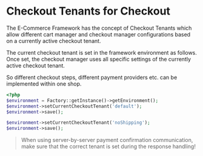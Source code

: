 # Checkout Tenants for Checkout
The E-Commerce Framework has the concept of Checkout Tenants which allow different cart manager and checkout manager 
configurations based on a currently active checkout tenant.
 
The current checkout tenant is set in the framework environment as follows. Once set, the checkout manager uses all 
specific settings of the currently active checkout tenant. 

So different checkout steps, different payment providers etc. can be implemented within one shop. 

```php
<?php
$environment = Factory::getInstance()->getEnvironment();
$environment->setCurrentCheckoutTenant('default');
$environment->save();

$environment->setCurrentCheckoutTenant('noShipping');
$environment->save();
```

> When using server-by-server payment confirmation communication, make sure that the correct tenant is set during the 
> response handling! 
